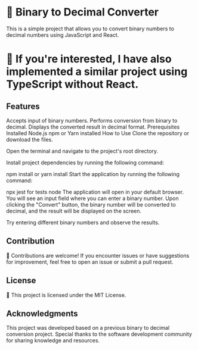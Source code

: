 # 🧮 Binary to Decimal Converter
This is a simple project that allows you to convert binary numbers to decimal numbers using JavaScript and React.

# 🔁 If you're interested, I have also implemented a similar project using TypeScript without React.

## Features
Accepts input of binary numbers.
Performs conversion from binary to decimal.
Displays the converted result in decimal format.
Prerequisites
Installed Node.js
npm or Yarn installed
How to Use
Clone the repository or download the files.

Open the terminal and navigate to the project's root directory.

Install project dependencies by running the following command:

npm install
or
yarn install
Start the application by running the following command:

npx jest for tests
node 
The application will open in your default browser. You will see an input field where you can enter a binary number. Upon clicking the "Convert" button, the binary number will be converted to decimal, and the result will be displayed on the screen.

Try entering different binary numbers and observe the results.

## Contribution
🤝 Contributions are welcome! If you encounter issues or have suggestions for improvement, feel free to open an issue or submit a pull request.

## License
📝 This project is licensed under the MIT License.

## Acknowledgments
This project was developed based on a previous binary to decimal conversion project.
Special thanks to the software development community for sharing knowledge and resources.
